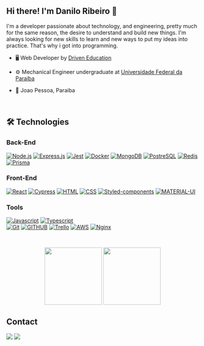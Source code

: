## Hi there! I'm Danilo Ribeiro 👋

I'm a developer passionate about technology, and engineering, pretty much for the same reason, the desire to understand and build new things. I'm always looking for new skills to learn and new ways to put my ideas into practice. That's why i got into programming.

- 🖥️ Web Developer by <a href="https://www.driven.com.br">Driven Education</a>
- ⚙️ Mechanical Engineer undergraduate at <a href="https://www.ufpb.br/ufpb">Universidade Federal da Paraíba</a>
- 📍 Joao Pessoa, Paraiba

  <p>&nbsp</p>

## 🛠️ Technologies

### Back-End

  [![Node.js](https://img.shields.io/badge/Node.js-339933?style=for-the-badge&logo=nodedotjs&logoColor=white)](https://nodejs.org/en/)
  [![Express.js](https://img.shields.io/badge/express.js-%23404d59.svg?logo=express&logoColor=%2361DAFB&style=for-the-badge)](https://expressjs.com/)
  [![Jest](https://img.shields.io/badge/Jest-C21325?style=for-the-badge&logo=jest&logoColor=white)](https://jestjs.io/)
  [![Docker](https://img.shields.io/badge/Docker-2CA5E0?style=for-the-badge&logo=docker&logoColor=white)](https://www.docker.com/)
  [![MongoDB](https://img.shields.io/badge/MongoDB-4EA94B?style=for-the-badge&logo=mongodb&logoColor=white)](https://www.mongodb.com/)
  [![PostreSQL](https://img.shields.io/badge/PostgreSQL-316192?style=for-the-badge&logo=postgresql&logoColor=white)](https://www.postgresql.org/)
  [![Redis](https://img.shields.io/badge/redis-%23DD0031.svg?&style=for-the-badge&logo=redis&logoColor=white)](https://redis.io/)
  [![Prisma](https://img.shields.io/badge/Prisma-3982CE?style=for-the-badge&logo=Prisma&logoColor=white)](https://www.prisma.io/)
  
### Front-End

  [![React](https://img.shields.io/badge/React-20232A?style=for-the-badge&logo=react&logoColor=61DAFB)](https://reactjs.org/)
  [![Cypress](https://img.shields.io/badge/Cypress-17202C?style=for-the-badge&logo=cypress&logoColor=white)](https://www.cypress.io/)
  [![HTML](https://img.shields.io/badge/HTML5-E34F26?style=for-the-badge&logo=html5&logoColor=white)](https://developer.mozilla.org/en-US/docs/Web/HTML)
  [![CSS](https://img.shields.io/badge/CSS3-1572B6?style=for-the-badge&logo=css3&logoColor=white)](https://developer.mozilla.org/en-US/docs/Web/CSS)
  [![Styled-components](https://img.shields.io/badge/styled--components-DB7093?style=for-the-badge&logo=styled-components&logoColor=white)](https://styled-components.com/)
  [![MATERIAL-UI](https://img.shields.io/badge/Material%20UI-007FFF?style=for-the-badge&logo=mui&logoColor=white)](https://mui.com/)

### Tools

  [![Javascript](https://img.shields.io/badge/JavaScript-323330?style=for-the-badge&logo=javascript&logoColor=F7DF1E)](https://www.javascript.com/)
  [![Typescript](https://img.shields.io/badge/TypeScript-007ACC?style=for-the-badge&logo=typescript&logoColor=white)](https://www.typescriptlang.org/)  
  [![Git](https://img.shields.io/badge/GIT-E44C30?style=for-the-badge&logo=git&logoColor=white)](https://git-scm.com/)
  [![GITHUB](https://img.shields.io/badge/GitHub-100000?style=for-the-badge&logo=github&logoColor=white)](https://github.com/)
  [![Trello](https://img.shields.io/badge/Trello-0052CC?style=for-the-badge&logo=trello&logoColor=white)](https://trello.com/)
  [![AWS](https://img.shields.io/badge/Amazon_AWS-FF9900?style=for-the-badge&logo=amazonaws&logoColor=white)](https://aws.amazon.com/)
  [![Nginx](https://img.shields.io/badge/nginx-%23009639.svg?style=for-the-badge&logo=nginx&logoColor=white)](https://www.nginx.com/)

  <p>&nbsp</p>

<div align="center">
  <img height="150em" src="https://github-readme-stat-iota-rust.vercel.app/api?username=Danilosrr&include_all_commits=true"/>
  <img height="150em" src="https://github-readme-stat-iota-rust.vercel.app/api/top-langs/?username=Danilosrr&layout=compact&langs_count=7&theme=default"/>
</div>

## Contact

<div> 
  <a href="https://www.linkedin.com/in/danilo-ribeiro-419a2a1b8"><img src="https://img.shields.io/badge/-LinkedIn-%230077B5?style=for-the-badge&logo=linkedin&logoColor=white"></a> 
  <a href = "mailto:danilo_srr@hotmail.com"><img src="https://img.shields.io/badge/Microsoft_Outlook-0078D4?style=for-the-badge&logo=hotmail&logoColor=white"></a>
</div>
